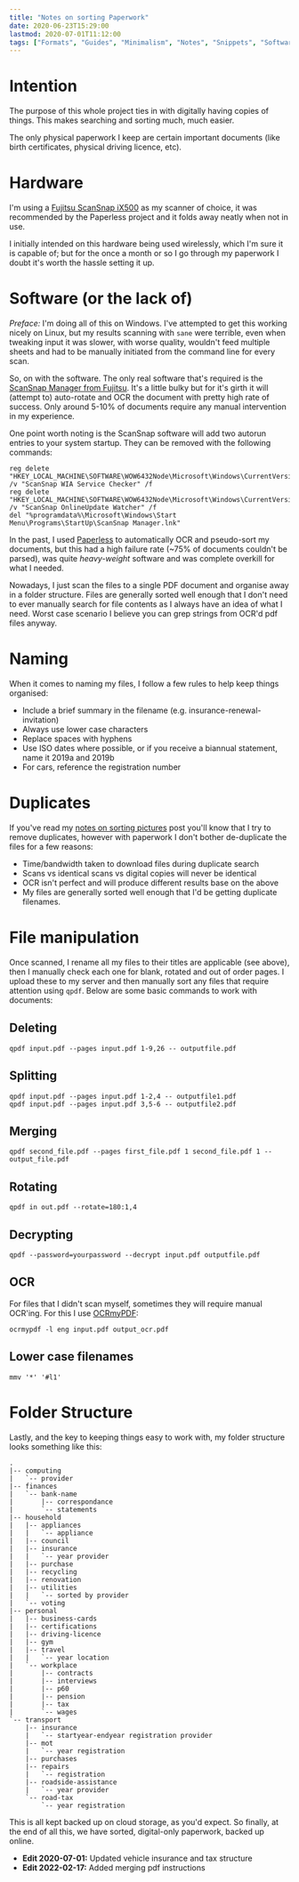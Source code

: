 ```yaml
---
title: "Notes on sorting Paperwork"
date: 2020-06-23T15:29:00
lastmod: 2020-07-01T11:12:00
tags: ["Formats", "Guides", "Minimalism", "Notes", "Snippets", "Software", "Windows"]
---
```


# Intention

The purpose of this whole project ties in with digitally having copies of things. This makes searching and sorting much, much easier.

The only physical paperwork I keep are certain important documents (like birth certificates, physical driving licence, etc).

# Hardware

I'm using a [Fujitsu ScanSnap iX500](https://www.fujitsu.com/global/products/computing/peripheral/scanners/scansnap/ix500/) as my scanner of choice, it was recommended by the Paperless project and it folds away neatly when not in use.

I initially intended on this hardware being used wirelessly, which I'm sure it is capable of; but for the once a month or so I go through my paperwork I doubt it's worth the hassle setting it up.

# Software (or the lack of)

*Preface:* I'm doing all of this on Windows. I've attempted to get this working nicely on Linux, but my results scanning with `sane` were terrible, even when tweaking input it was slower, with worse quality, wouldn't feed multiple sheets and had to be manually initiated from the command line for every scan.

So, on with the software. The only real software that's required is the [ScanSnap Manager from Fujitsu](http://scansnap.fujitsu.com/global/dl/). It's a little bulky but for it's girth it will (attempt to) auto-rotate and OCR the document with pretty high rate of success. Only around 5-10% of documents require any manual intervention in my experience.

One point worth noting is the ScanSnap software will add two autorun entries to your system startup. They can be removed with the following commands:
```
reg delete "HKEY_LOCAL_MACHINE\SOFTWARE\WOW6432Node\Microsoft\Windows\CurrentVersion\Run" /v "ScanSnap WIA Service Checker" /f
reg delete "HKEY_LOCAL_MACHINE\SOFTWARE\WOW6432Node\Microsoft\Windows\CurrentVersion\Run" /v "ScanSnap OnlineUpdate Watcher" /f
del "%programdata%\Microsoft\Windows\Start Menu\Programs\StartUp\ScanSnap Manager.lnk"
```

In the past, I used [Paperless](https://github.com/the-paperless-project/paperless) to automatically OCR and pseudo-sort my documents, but this had a high failure rate (~75% of documents couldn't be parsed), was quite _heavy-weight_ software and was complete overkill for what I needed.

Nowadays, I just scan the files to a single PDF document and organise away in a folder structure. Files are generally sorted well enough that I don't need to ever manually search for file contents as I always have an idea of what I need. Worst case scenario I believe you can grep strings from OCR'd pdf files anyway.

# Naming

When it comes to naming my files, I follow a few rules to help keep things organised:

- Include a brief summary in the filename (e.g. insurance-renewal-invitation)
- Always use lower case characters
- Replace spaces with hyphens
- Use ISO dates where possible, or if you receive a biannual statement, name it 2019a and 2019b
- For cars, reference the registration number

# Duplicates

If you've read my [notes on sorting pictures]() post you'll know that I try to remove duplicates, however with paperwork I don't bother de-duplicate the files for a few reasons:

- Time/bandwidth taken to download files during duplicate search
- Scans vs identical scans vs digital copies will never be identical
- OCR isn't perfect and will produce different results base on the above
- My files are generally sorted well enough that I'd be getting duplicate filenames.

# File manipulation

Once scanned, I rename all my files to their titles are applicable (see above), then I manually check each one for blank, rotated and out of order pages. I upload these to my server and then manually sort any files that require attention using `qpdf`. Below are some basic commands to work with documents:

## Deleting
```
qpdf input.pdf --pages input.pdf 1-9,26 -- outputfile.pdf
```

## Splitting
```
qpdf input.pdf --pages input.pdf 1-2,4 -- outputfile1.pdf
qpdf input.pdf --pages input.pdf 3,5-6 -- outputfile2.pdf
```

## Merging
```
qpdf second_file.pdf --pages first_file.pdf 1 second_file.pdf 1 -- output_file.pdf
```

## Rotating
```
qpdf in out.pdf --rotate=180:1,4
```

## Decrypting
```
qpdf --password=yourpassword --decrypt input.pdf outputfile.pdf
```

## OCR
For files that I didn't scan myself, sometimes they will require manual OCR'ing. For this I use [OCRmyPDF](https://github.com/jbarlow83/OCRmyPDF):
```
ocrmypdf -l eng input.pdf output_ocr.pdf
```

## Lower case filenames
```
mmv '*' '#l1'
```

# Folder Structure

Lastly, and the key to keeping things easy to work with, my folder structure looks something like this:

```
.
|-- computing
|   `-- provider
|-- finances
|   `-- bank-name
|       |-- correspondance
|       `-- statements
|-- household
|   |-- appliances
|   |   `-- appliance
|   |-- council
|   |-- insurance
|   |   `-- year provider
|   |-- purchase
|   |-- recycling
|   |-- renovation
|   |-- utilities
|   |   `-- sorted by provider
|   `-- voting
|-- personal
|   |-- business-cards
|   |-- certifications
|   |-- driving-licence
|   |-- gym
|   |-- travel
|   |   `-- year location
|   `-- workplace
|       |-- contracts
|       |-- interviews
|       |-- p60
|       |-- pension
|       |-- tax
|       `-- wages
`-- transport
    |-- insurance
    |   `-- startyear-endyear registration provider
    |-- mot
    |   `-- year registration
    |-- purchases
    |-- repairs
    |   `-- registration
    |-- roadside-assistance
    |   `-- year provider
    `-- road-tax
        `-- year registration
```

This is all kept backed up on cloud storage, as you'd expect. So finally, at the end of all this, we have sorted, digital-only paperwork, backed up online.

* **Edit 2020-07-01:** Updated vehicle insurance and tax structure
* **Edit 2022-02-17:** Added merging pdf instructions

